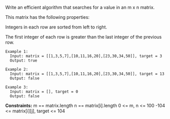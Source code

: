 Write an efficient algorithm that searches for a value in an m x n matrix. 

This matrix has the following properties:

Integers in each row are sorted from left to right.

The first integer of each row is greater than the last integer of the previous row.
 
```
Example 1:
  Input: matrix = [[1,3,5,7],[10,11,16,20],[23,30,34,50]], target = 3
  Output: true

Example 2:
  Input: matrix = [[1,3,5,7],[10,11,16,20],[23,30,34,50]], target = 13
  Output: false

Example 3:
  Input: matrix = [], target = 0
  Output: false
```

**Constraints:**
  m == matrix.length
  n == matrix[i].length
  0 <= m, n <= 100
  -104 <= matrix[i][j], target <= 104